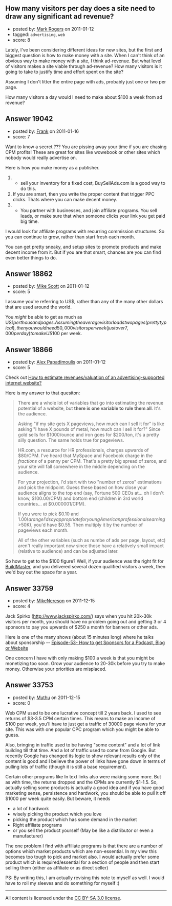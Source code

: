 ## How many visitors per day does a site need to draw any significant ad revenue?

- posted by: [Mark Rogers](https://stackexchange.com/users/-1/5934-mark-rogers) on 2011-01-12
- tagged: `advertising`, `web`
- score: 8

Lately, I've been considering different ideas for new sites, but the first and biggest question is how to make money with a site.  When I can't think of an obvious way to make money with a site, I think ad-revenue.  But what level of visitors makes a site viable through ad-revenue? How many visitors is it going to take to justify time and effort spent on the site?

Assuming I don't litter the entire page with ads, probably just one or two per page.

How many visitors a day would I need to make about $100 a week from ad revenue?


## Answer 19042

- posted by: [Frank](https://stackexchange.com/users/-1/4858-frank) on 2011-01-16
- score: 7

Want to know a secret ??? You are pissing away your time if you are chasing CPM profits!  These are great for sites like wowebook or other sites which nobody would really advertise on.

Here is how you make money as a publisher.
1. - sell your inventory for  a fixed cost,  BuySellAds.com is a good way to do this.
2. If you are smart, then you write the proper content that trigger PPC clicks.  Thats where you can make decent money.
3. - You partner with businesses, and join affiliate programs.   You sell leads, or make sure that when someone clicks your link you get paid big time.

I would look for affiliate programs with recurring commission structures. 
So you can continue to grow, rather than start fresh each month.

You can get pretty sneaky, and setup sites to promote products and make decent income from it.  But if you are that smart, chances are you can find even better things to do. 




## Answer 18862

- posted by: [Mike Scott](https://stackexchange.com/users/-1/6167-mike-scott) on 2011-01-12
- score: 5

I assume you're referring to US$, rather than any of the many other dollars that are used around the world.

You *might* be able to get as much as US$1 per thousand pages. Assuming the average visitor loads two pages (pretty typical), then you would need 50,000 visitors per week (just over 7,000 per day) to make US$100 per week.


## Answer 18866

- posted by: [Alex Papadimoulis](https://stackexchange.com/users/-1/123-alex-papadimoulis) on 2011-01-12
- score: 5

Check out [How to estimate revenues/valuation of an advertising-supported internet website? ](http://answers.onstartups.com/questions/2773/how-to-estimate-revenues-valuation-of-an-advertising-supported-internet-website)

Here is my answer to that quesiton:

> There are a whole lot of variables
> that go into estimating the revenue
> potential of a website, but **there is
> one variable to rule them all**. It's
> the audience.
> 
> Asking "if my site gets X pageviews,
> how much can I sell it for" is like
> asking "I have X pounds of metal, how
> much can I sell it for?" Since gold
> sells for $1000/ounce and iron goes
> for $200/ton, it's a pretty silly
> question. The same holds true for
> pageviews.
> 
> HR.com, a resource for HR
> professionals, charges upwards of
> $80/CPM. I've heard that MySpace and
> Facebook charge in the *fractions* of
> a penny per CPM.  That's a pretty big
> spread of zeros, and your site will
> fall somewhere in the middle depending
> on the audience.
> 
> For your projection, I'd start with
> two "number of zeros" estimations and
> pick the midpoint. Guess these based
> on how close your audience aligns to
> the top end (say, Fortune 500 CEOs
> at... oh I don't know, $100.00/CPM)
> and bottom end (children in 3rd world
> countries... at $0.000001/CPM). 
> 
> If you were to pick $0.10 and $1.00 (a
> range I'd say appropriate for young
> American professionals earning >$50K),
> you'd have $0.55. Then multiply it by
> the number of pageviews each month. 
> 
> All of the other variables (such as
> numbe of ads per page, layout, etc)
> aren't really important now since
> those have a relatively small impact
> (relative to audience) and can be
> adjusted later.

So how to get to the $100 figure? Well, if your audience was the right fit for [BuildMaster](http://inedo.com/BuildMaster), and you delivered several dozen qualified visitors a week, then we'd buy out the space for a year.


## Answer 33759

- posted by: [MikeNereson](https://stackexchange.com/users/-1/14087-mikenereson) on 2011-12-15
- score: 4

<p>Jack Spirko (<a href="http://www.jackspirko.com" rel="nofollow">http://www.jackspirko.com/</a>) says when you hit 20k-30k visitors per month, you should have no problem going out and getting 3 or 4 sponsors to pay you upwards of $250 a month for banners or other ads.</p>

<p>Here is one of the many shows (about 15 minutes long) where he talks about sponsorship --
<a href="http://www.jackspirko.com/episode-53-how-to-get-sponsors-for-a-podcast-blog-or-website" rel="nofollow">Episode-53- How to get Sponsors for a Podcast, Blog or Website</a></p>

<p>One concern I have with only making $100 a week is that you might be monetizing too soon. Grow your audience to 20-30k before you try to make money. Otherwise your priorities are misplaced.</p>



## Answer 33753

- posted by: [Muthu](https://stackexchange.com/users/-1/13073-muthu) on 2011-12-15
- score: 0

Web CPM used to be one lucrative concept till 2 years back. I used to see returns of $3-3.5 CPM certain times. This means to make an income of $100 per week, you'll have to just get a traffic of 30000 page views for your site. This was with one popular CPC program which you might be able to guess.

 Also, bringing in traffic used to be having "some content" and a lot of link building till that time. And a lot of traffic used to come from Google. But recently Google has changed its logic to show relevant results only of the content is good and I believe the power of links have gone down in terms of pulling lots of traffic (though it is still a base requirement).

Certain other programs like In text links also were making some more. But as with time, the returns dropped and the CPMs are currently $1-1.5. So, actually selling some products is actually a good idea and if you have good marketing sense, persistence and hardwork, you should be able to pull it off $1000 per week quite easily. But beware, it needs 

 - a lot of hardwork
 - wisely picking the product which you love
 - picking the product which has some demand in the market
 - Right affiliate programs 
 - or you sell the product yourself (May be like a distributor or even a manufacturer)

The one problem I find with affiliate programs is that there are a number of options which market products which are non-essential. In my view this becomes too tough to pick and market also. I would actually prefer some product which is required/essential for a section of people and then start selling them (either as affiliate or as direct seller)

PS: By writing this, I am actually revising this note to myself as well. I would have to roll my sleeves and do something for myself :)



---

All content is licensed under the [CC BY-SA 3.0 license](https://creativecommons.org/licenses/by-sa/3.0/).
